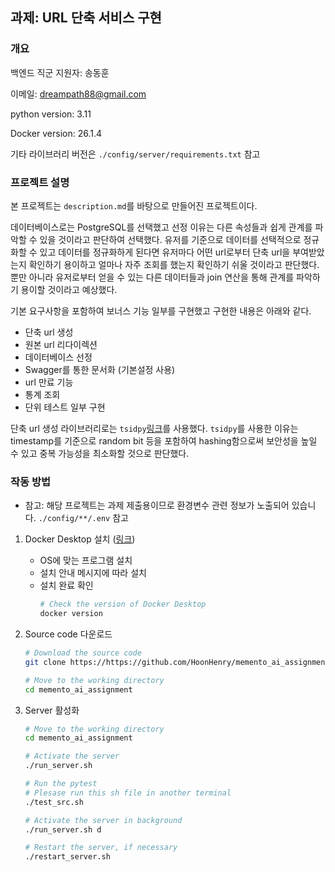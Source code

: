 ## 과제: URL 단축 서비스 구현

### 개요
백엔드 직군 지원자: 송동훈

이메일: dreampath88@gmail.com

python version: 3.11

Docker version: 26.1.4

기타 라이브러리 버전은 `./config/server/requirements.txt` 참고

### 프로젝트 설명

본 프로젝트는 `description.md`를 바탕으로 만들어진 프로젝트이다.

데이터베이스로는 PostgreSQL를 선택했고 선정 이유는 다른 속성들과 쉽게 관계를 파악할 수 있을 것이라고 판단하여 선택했다.
유저를 기준으로 데이터를 선택적으로 정규화할 수 있고 데이터를 정규화하게 된다면 유저마다 어떤 url로부터 단축 url을 부여받았는지 확인하기 용이하고
얼마나 자주 조회를 했는지 확인하기 쉬울 것이라고 판단했다. 뿐만 아니라 유저로부터 얻을 수 있는 다른 데이터들과 join 연산을 통해 관계를 파악하기 용이할 것이라고 예상했다.

기본 요구사항을 포함하여 보너스 기능 일부를 구현했고 구현한 내용은 아래와 같다.
  * 단축 url 생성
  * 원본 url 리다이렉션
  * 데이터베이스 선정
  * Swagger를 통한 문서화 (기본설정 사용)
  * url 만료 기능
  * 통계 조회
  * 단위 테스트 일부 구현

단축 url 생성 라이브러리로는 `tsidpy`[링크](https://pypi.org/project/tsidpy/)를 사용했다.
`tsidpy`를 사용한 이유는 timestamp를 기준으로 random bit 등을 포함하여 hashing함으로써 보안성을 높일 수 있고
중복 가능성을 최소화할 것으로 판단했다.

### 작동 방법

- 참고: 해당 프로젝트는 과제 제출용이므로 환경변수 관련 정보가 노출되어 있습니다. `./config/**/.env` 참고

1. Docker Desktop 설치 ([링크](https://www.docker.com/products/docker-desktop/))
    - OS에 맞는 프로그램 설치
    - 설치 안내 메시지에 따라 설치
    - 설치 완료 확인
      ```sh
      # Check the version of Docker Desktop
      docker version
      ```
 
2. Source code 다운로드
   ```sh
   # Download the source code
   git clone https://https://github.com/HoonHenry/memento_ai_assignment

   # Move to the working directory
   cd memento_ai_assignment
   ```

3. Server 활성화
   ```sh
   # Move to the working directory
   cd memento_ai_assignment

   # Activate the server
   ./run_server.sh

   # Run the pytest
   # Plesase run this sh file in another terminal
   ./test_src.sh

   # Activate the server in background
   ./run_server.sh d

   # Restart the server, if necessary
   ./restart_server.sh
   ```
